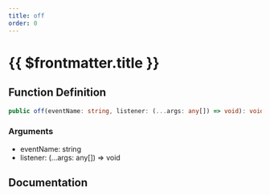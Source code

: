 ```yaml
---
title: off
order: 0
---
```


# {{ $frontmatter.title }}

## Function Definition

```ts
public off(eventName: string, listener: (...args: any[]) => void): void;
```

### Arguments

* eventName: string
* listener: (...args: any[]) =\> void

## Documentation

<!--@include: ./parts/off.md-->

